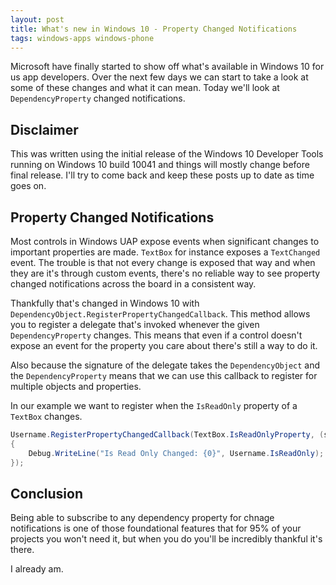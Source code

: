 ```yaml
---
layout: post
title: What's new in Windows 10 - Property Changed Notifications
tags: windows-apps windows-phone  
---
```


Microsoft have finally started to show off what's available in Windows 10 for us app developers. Over the next few days we can start to take a look at some of these changes and what it can mean. Today we'll look at `DependencyProperty` changed notifications.

## Disclaimer

This was written using the initial release of the Windows 10 Developer Tools running on Windows 10 build 10041 and things will mostly change before final release. I'll try to come back and keep these posts up to date as time goes on.

## Property Changed Notifications

Most controls in Windows UAP expose events when significant changes to important properties are made. `TextBox` for instance exposes a `TextChanged` event. The trouble is that not every change is exposed that way and when they are it's through custom events, there's no reliable way to see property changed notifications across the board in a consistent way.

Thankfully that's changed in Windows 10 with `DependencyObject.RegisterPropertyChangedCallback`. This method allows you to register a delegate that's invoked whenever the given `DependencyProperty` changes. This means that even if a control doesn't expose an event for the property you care about there's still a way to do it.

Also because the signature of the delegate takes the `DependencyObject` and the `DependencyProperty` means that we can use this callback to register for multiple objects and properties.

In our example we want to register when the `IsReadOnly` property of a `TextBox` changes.

``` csharp
Username.RegisterPropertyChangedCallback(TextBox.IsReadOnlyProperty, (sender, property) =>
{
	Debug.WriteLine("Is Read Only Changed: {0}", Username.IsReadOnly);
});
```

## Conclusion

Being able to subscribe to any dependency property for chnage notifications is one of those foundational features that for 95% of your projects you won't need it, but when you do you'll be incredibly thankful it's there.

I already am.